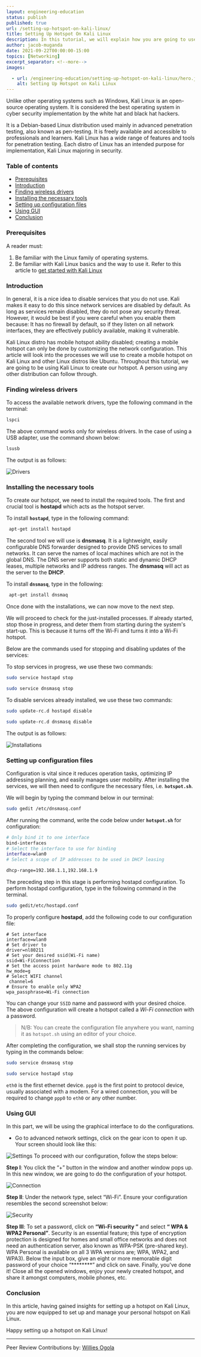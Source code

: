 ```yaml
---
layout: engineering-education
status: publish
published: true
url: /setting-up-hotspot-on-kali-linux/
title: Setting Up Hotspot On Kali Linux
description: In this tutorial, we will explain how you are going to use Kali Linux to create your hotspot.
author: jacob-muganda
date: 2021-09-22T00:00:00-15:00
topics: [Networking]
excerpt_separator: <!--more-->
images:

  - url: /engineering-education/setting-up-hotspot-on-kali-linux/hero.jpg
    alt: Setting Up Hotspot on Kali Linux
---
```

Unlike other operating systems such as Windows, Kali Linux is an open-source operating system. It is considered the best operating system in cyber security implementation by the white hat and black hat hackers. 
<!--more-->
It is a Debian-based Linux distribution used mainly in advanced penetration testing, also known as pen-testing. It is freely available and accessible to professionals and learners.
Kali Linux has a wide range of features and tools for penetration testing. Each distro of Linux has an intended purpose for implementation, Kali Linux majoring in security.

### Table of contents

- [Prerequisites](#prerequisites)
- [Introduction](#introduction)
- [Finding wireless drivers](#finding-wireless-drivers)
- [Installing the necessary tools](#installing-the-necessary-tools)
- [Setting up configuration files](#setting-up-configuration-files)
- [Using GUI](#using-gui)
- [Conclusion](#conclusion)

### Prerequisites

A reader must:

1. Be familiar with the Linux family of operating systems.
2. Be familiar with Kali Linux basics and the way to use it. Refer to this article to [get started with Kali Linux](/engineering-education/getting-started-with-kali-linux/)

### Introduction

In general, it is a nice idea to disable services that you do not use. Kali makes it easy to do this since network services are disabled by default.
As long as services remain disabled, they do not pose any security threat. However, it would be best if you were careful when you enable them because:
It has no firewall by default, so if they listen on all network interfaces, they are effectively publicly available, making it vulnerable.

Kali Linux distro has mobile hotspot ability disabled; creating a mobile hotspot can only be done by customizing the network configuration.
This article will look into the processes we will use to create a mobile hotspot on Kali Linux and other Linux distros like Ubuntu. Throughout this tutorial, we are going to be using Kali Linux to create our hotspot. A person using any other distribution can follow through.


### Finding wireless drivers

To access the available network drivers, type the following command in the terminal: 
```bash
lspci
```
The above command works only for wireless drivers.
In the case of using a USB adapter, use the command shown below:
 ```bash
 lsusb
 ```
 The output is as follows:

 ![Drivers](/engineering-education/setting-up-hotspot-on-kali-linux/drivers.png)

### Installing the necessary tools
To create our hotspot, we need to install the required tools. The first and crucial tool is **hostapd** which acts as the hotspot server.

To install **`hostapd`**, type in the following command:

```bash
 apt-get install hostapd
 ```
 
The second tool we will use is **dnsmasq**. It is a lightweight, easily configurable DNS forwarder designed to provide DNS services to small networks. It can serve the names of local machines which are not in the global DNS. The DNS server supports both static and dynamic DHCP leases, multiple networks and IP address ranges. The **dnsmasq** will act as the server to the  **DHCP**.

To install **`dnsmasq`**, type in the following:
 
```bash
 apt-get install dnsmaq
 ```
 
Once done with the installations, we can now move to the next step.

We will proceed to check for the just-installed processes. If already started, stop those in progress, and deter them from starting during the system's start-up. This is because it turns off the Wi-Fi and turns it into a Wi-Fi hotspot.

Below are the commands used for stopping and disabling updates of the services:

To stop services in progress, we use these two commands:

```bash
sudo service hostapd stop
```
```bash
sudo service dnsmasq stop
```
To disable services already installed, we use these two commands:

```bash
sudo update-rc.d hostapd disable
```
```bash
sudo update-rc.d dnsmasq disable
```
The output is as follows:

![Installations](/engineering-education/setting-up-hotspot-on-kali-linux/installations.png)

 ###  Setting up configuration files
Configuration is vital since it reduces operation tasks, optimizing IP addressing planning, and easily manages user mobility. 
After installing the services, we will then need to configure the necessary files, i.e. **`hotspot.sh`**.

We will begin by typing the command below in our terminal:

```bash
sudo gedit /etc/dnsmasq.conf
```
After running the command, write the code below under **`hotspot.sh`** for configuration:

```sh
# Only bind it to one interface
bind-interfaces
# Select the interface to use for binding
interface=wlan0
# Select a scope of IP addresses to be used in DHCP leasing

dhcp-range=192.168.1.1,192.168.1.9
```

The preceding step in this stage is performing hostapd configuration. To perform hostapd configuration, type in the following command in the terminal.

```bash
sudo gedit/etc/hostapd.conf
```
To properly configure **hostapd**, add the following code to our configuration file:

```
# Set interface
interface=wlan0
# Set driver to
driver=nl80211
# Set your desired ssid(Wi-Fi name)
ssid=Wi-FiConnection
# Set the access point hardware mode to 802.11g
hw_mode=g
# Select WIFI channel
 channel=6
# Ensure to enable only WPA2 
wpa_passphrase=Wi-Fi connection
```
You can change your `SSID` name and password with your desired choice. The above configuration will create a hotspot called a *Wi-Fi connection* with a password.
>N/B:  You can create the configuration file anywhere you want, naming it as  `hotspot.sh` using an editor of your choice.

After completing the configuration, we shall stop the running services by  typing in the commands below:

```bash
sudo service dnsmasq stop
```
```bash
sudo service hostapd stop
```
 `eth0` is the first ethernet device. `ppp0` is the first point to protocol device, usually associated with a modem.
For a wired connection, you will be required to change `ppp0` to `eth0` or any other number.

### Using GUI

In this part, we will be using the graphical interface to do the configurations.
- Go to advanced network settings, click on the gear icon to open it up. Your screen should look like this: 

![Settings](/engineering-education/setting-up-hotspot-on-kali-linux/settings.png)
To proceed with our configuration, follow the steps below:

**Step I**: You click the “+”  button in the window and another window pops up.
In this new window, we are going to do the configuration of your hotspot.

![Connection](/engineering-education/setting-up-hotspot-on-kali-linux/connection.png)

**Step II**: Under the network type, select “Wi-Fi”. Ensure your configuration resembles the second screenshot  below:

![Security](/engineering-education/setting-up-hotspot-on-kali-linux/security.png) 

**Step III**: To set a password, click on **“Wi-Fi security ”** and select **“ WPA & WPA2 Personal”**.
Security is an essential feature; this type of encryption protection is designed for homes and small office networks and does not need an authentication server, also known as WPA-PSK (pre-shared key). 
WPA Personal is available on all 3 WPA versions are; WPA, WPA2, and WPA3). Below the input box, give an eight or more memorable digit password of your choice “********” and click on save.
Finally, you've done it! Close all the opened windows, enjoy your newly created hotspot, and share it amongst computers, mobile phones, etc.


### Conclusion

In this article, having gained insights for setting up a hotspot on Kali Linux, you are now equipped to set up and manage your personal hotspot on Kali Linux.

Happy setting up a hotspot on Kali Linux!

---
Peer Review Contributions by: [Willies Ogola](/engineering-education/authors/willies-ogola/)
